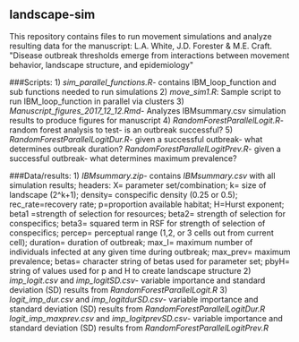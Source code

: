 ## landscape-sim

This repository contains files to run movement simulations and analyze resulting data for the manuscript: L.A. White, J.D. Forester & M.E. Craft. "Disease outbreak thresholds emerge from interactions between movement behavior, landscape structure, and epidemiology"

###Scripts:
	1) *sim_parallel_functions.R*- contains IBM_loop_function and sub functions needed to run simulations
	2) *move_sim1.R*: Sample script to run IBM_loop_function in parallel via clusters
	3) *Manuscript_figures_2017_12_12.Rmd*- Analyzes IBMsummary.csv simulation results to produce figures for manuscript
	4) *RandomForestParallelLogit.R*- random forest analysis to test- is an outbreak successful?
	5) *RandomForestParallelLogitDur.R*- given a successful outbreak- what determines outbreak duration?
	*RandomForestParallelLogitPrev.R*- given a successful outbreak- what determines maximum prevalence?

###Data/results:
	1) *IBMsummary.zip*- contains *IBMsummary.csv* with all simulation results; headers: X= parameter set/combination; k= size of landscape (2^k+1); density= conspecific density (0.25 or 0.5); rec_rate=recovery rate; p=proportion available habitat; H=Hurst exponent; beta1 =strength of selection for resources; beta2= strength of selection for conspecifics; beta3= squared term in RSF for strength of selection of conspecifics; percep= perceptual range (1,2, or 3 cells out from current cell); duration= duration of outbreak; max_I= maximum number of individuals infected at any given time during outbreak; max_prev= maximum prevalence; betas= character string of betas used for parameter set; pbyH= string of values used for p and H to create landscape structure
	2) *imp_logit.csv* and *imp_logitSD.csv*- variable importance and standard deviation (SD) results from *RandomForestParallelLogit.R*
	3) *logit_imp_dur.csv* and *imp_logitdurSD.csv*- variable importance and standard deviation (SD) results  from *RandomForestParallelLogitDur.R*
*logit_imp_maxprev.csv* and *imp_logitprevSD.csv*- variable importance and standard deviation (SD) results from *RandomForestParallelLogitPrev.R*
